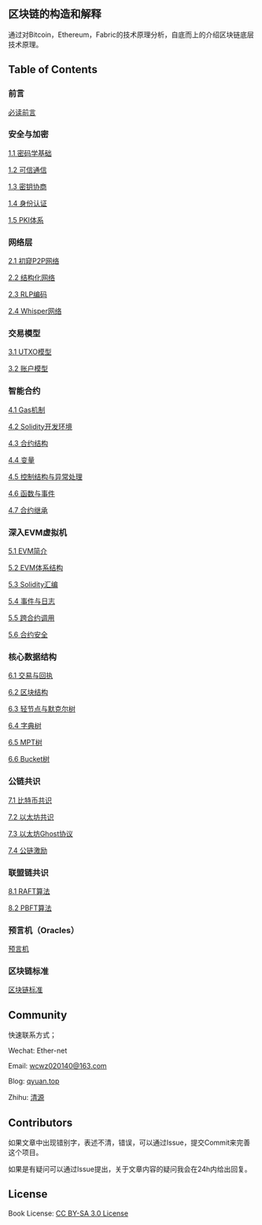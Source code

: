 ## 区块链的构造和解释

通过对Bitcoin，Ethereum，Fabric的技术原理分析，自底而上的介绍区块链底层技术原理。

## Table of Contents

### 前言
[必读前言](https://github.com/Ice-Storm/structure-and-interpretation-of-blockchain/blob/master/0_0.md)
### 安全与加密
[1.1 密码学基础](https://github.com/Ice-Storm/structure-and-interpretation-of-blockchain/blob/master/1_1.md)

[1.2 可信通信](https://github.com/Ice-Storm/structure-and-interpretation-of-blockchain/blob/master/1_2.md)

[1.3 密钥协商](https://github.com/Ice-Storm/structure-and-interpretation-of-blockchain/blob/master/1_3.md)

[1.4 身份认证](https://github.com/Ice-Storm/structure-and-interpretation-of-blockchain/blob/master/1_4.md)

[1.5 PKI体系](https://github.com/Ice-Storm/structure-and-interpretation-of-blockchain/blob/master/1_5.md)

### 网络层
[2.1 初窥P2P网络](https://github.com/Ice-Storm/structure-and-interpretation-of-blockchain/blob/master/2_1.md)

[2.2 结构化网络](https://github.com/Ice-Storm/structure-and-interpretation-of-blockchain/blob/master/2_2.md)

[2.3 RLP编码](https://github.com/Ice-Storm/structure-and-interpretation-of-blockchain/blob/master/2_3.md)

[2.4 Whisper网络](https://github.com/Ice-Storm/structure-and-interpretation-of-blockchain/blob/master/2_4.md)

### 交易模型
[3.1 UTXO模型](https://github.com/Ice-Storm/structure-and-interpretation-of-blockchain/blob/master/3_1.md)

[3.2 账户模型](https://github.com/Ice-Storm/structure-and-interpretation-of-blockchain/blob/master/3_2.md)

### 智能合约
[4.1 Gas机制](https://github.com/Ice-Storm/structure-and-interpretation-of-blockchain/blob/master/4_1.md)

[4.2 Solidity开发环境](https://github.com/Ice-Storm/structure-and-interpretation-of-blockchain/blob/master/4_2.md)

[4.3 合约结构](https://github.com/Ice-Storm/structure-and-interpretation-of-blockchain/blob/master/4_3.md)

[4.4 变量](https://github.com/Ice-Storm/structure-and-interpretation-of-blockchain/blob/master/4_4.md)

[4.5 控制结构与异常处理](https://github.com/Ice-Storm/structure-and-interpretation-of-blockchain/blob/master/4_5.md)

[4.6 函数与事件](https://github.com/Ice-Storm/structure-and-interpretation-of-blockchain/blob/master/4_6.md)

[4.7 合约继承](https://github.com/Ice-Storm/structure-and-interpretation-of-blockchain/blob/master/4_7.md)

### 深入EVM虚拟机
[5.1 EVM简介](https://github.com/Ice-Storm/structure-and-interpretation-of-blockchain/blob/master/5_1.md)

[5.2 EVM体系结构](https://github.com/Ice-Storm/structure-and-interpretation-of-blockchain/blob/master/5_2.md)

[5.3 Solidity汇编](https://github.com/Ice-Storm/structure-and-interpretation-of-blockchain/blob/master/5_3.md)

[5.4 事件与日志](https://github.com/Ice-Storm/structure-and-interpretation-of-blockchain/blob/master/5_4.md)

[5.5 跨合约调用](https://github.com/Ice-Storm/structure-and-interpretation-of-blockchain/blob/master/5_5.md)

[5.6 合约安全](https://github.com/Ice-Storm/structure-and-interpretation-of-blockchain/blob/master/5_6.md)

### 核心数据结构
[6.1 交易与回执](https://github.com/Ice-Storm/structure-and-interpretation-of-blockchain/blob/master/6_1.md)

[6.2 区块结构](https://github.com/Ice-Storm/structure-and-interpretation-of-blockchain/blob/master/6_2.md)

[6.3 轻节点与默克尔树](https://github.com/Ice-Storm/structure-and-interpretation-of-blockchain/blob/master/6_3.md)

[6.4 字典树](https://github.com/Ice-Storm/structure-and-interpretation-of-blockchain/blob/master/6_4.md)

[6.5 MPT树](https://github.com/Ice-Storm/structure-and-interpretation-of-blockchain/blob/master/6_5.md)

[6.6 Bucket树](https://github.com/Ice-Storm/structure-and-interpretation-of-blockchain/blob/master/6_6.md)

### 公链共识

[7.1 比特币共识](https://github.com/Ice-Storm/structure-and-interpretation-of-blockchain/blob/master/7_1.md)

[7.2 以太坊共识](https://github.com/Ice-Storm/structure-and-interpretation-of-blockchain/blob/master/7_2.md)

[7.3 以太坊Ghost协议](https://github.com/Ice-Storm/structure-and-interpretation-of-blockchain/blob/master/7_3.md)

[7.4 公链激励](https://github.com/Ice-Storm/structure-and-interpretation-of-blockchain/blob/master/7_4.md)


### 联盟链共识

[8.1 RAFT算法](https://github.com/Ice-Storm/structure-and-interpretation-of-blockchain/blob/master/8_1.md)

[8.2 PBFT算法](https://github.com/Ice-Storm/structure-and-interpretation-of-blockchain/blob/master/8_2.md)

### 预言机（Oracles）

[预言机](https://github.com/Ice-Storm/structure-and-interpretation-of-blockchain/blob/master/9_1.md)

### 区块链标准

[区块链标准](https://github.com/Ice-Storm/structure-and-interpretation-of-blockchain/blob/master/10_1.md)

## Community

快速联系方式；

Wechat: Ether-net

Email:  wcwz020140@163.com

Blog: [qyuan.top](http://qyuan.top/)

Zhihu:  [清源](https://www.zhihu.com/people/qing-yuan-8-56/activities)

## Contributors

如果文章中出现错别字，表述不清，错误，可以通过Issue，提交Commit来完善这个项目。

如果是有疑问可以通过Issue提出，关于文章内容的疑问我会在24h内给出回复。

## License
Book License: [CC BY-SA 3.0 License](http://creativecommons.org/licenses/by-sa/3.0/)

